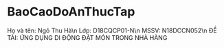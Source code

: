 # BaoCaoDoAnThucTap
Họ và tên: Ngô Thu Hà\n
Lớp: D18CQCP01-N\n
MSSV: N18DCCN052\n
ĐỀ TÀI: ỨNG DỤNG DI ĐỘNG ĐẶT MÓN TRONG NHÀ HÀNG
